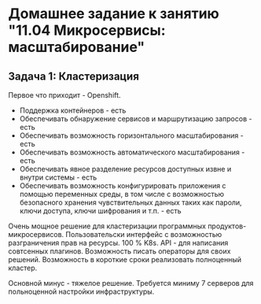 # Домашнее задание к занятию "11.04 Микросервисы: масштабирование"

## Задача 1: Кластеризация

Первое что приходит - Openshift.

- Поддержка контейнеров - есть
- Обеспечивать обнаружение сервисов и маршрутизацию запросов - есть
- Обеспечивать возможность горизонтального масштабирования - есть
- Обеспечивать возможность автоматического масштабирования - есть
- Обеспечивать явное разделение ресурсов доступных извне и внутри системы - есть
- Обеспечивать возможность конфигурировать приложения с помощью переменных среды, в том числе с возможностью безопасного хранения чувствительных данных таких как пароли, ключи доступа, ключи шифрования и т.п. - есть

Очень мощное решение для кластеризации программных продуктов-микросервисов. Пользовательски интерфейс с возможностью разграничения прав на ресурсы. 100 % K8s. 
API - для написания совтсенных плагинов. Возможность писать операторы для своих решений. Возможность в короткие сроки реализовать полноценный кластер.

Основной минус - тяжелое решение. Требуется миниму 7 серверов для польноценной настройки инфраструктуры.

